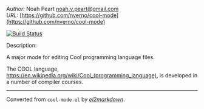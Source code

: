 *Author:* Noah Peart <noah.v.peart@gmail.com><br>
*URL:* [https://github.com/nverno/cool-mode](https://github.com/nverno/cool-mode)<br>

[![Build Status](https://travis-ci.org/nverno/cool-mode.svg?branch=master)](https://travis-ci.org/nverno/cool-mode)

Description:

 A major mode for editing Cool programming language files.

 The COOL language, https://en.wikipedia.org/wiki/Cool_(programming_language),
 is developed in a number of compiler courses.

---
Converted from `cool-mode.el` by [*el2markdown*](https://github.com/Lindydancer/el2markdown).
